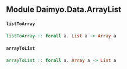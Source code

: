 ## Module Daimyo.Data.ArrayList

#### `listToArray`

``` purescript
listToArray :: forall a. List a -> Array a
```

#### `arrayToList`

``` purescript
arrayToList :: forall a. Array a -> List a
```


